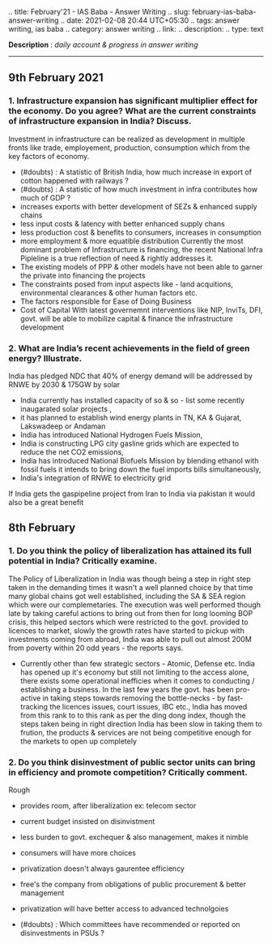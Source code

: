 .. title: February'21 - IAS Baba - Answer Writing
.. slug: february-ias-baba-answer-writing
.. date: 2021-02-08 20:44 UTC+05:30
.. tags: answer writing, ias baba
.. category: answer writing
.. link: 
.. description: 
.. type: text

**Description** : *daily account & progress in answer writing*

***
<!-- TEASER_END -->


## 9th February 2021
### 1. **Infrastructure expansion has significant multiplier effect for the economy. Do you agree? What are the current constraints of infrastructure expansion in India? Discuss.**
Investment in infrastructure can be realized as development in multiple fronts like trade, employement, production, consumption which from the key factors of economy.

- (#doubts) : A statistic of British India, how much increase in export of cotton happened with railways ?
- (#doubts) : A statistic of how much investment in infra contributes how much of GDP ?
- increases exports with better development of SEZs & enhanced supply chains
- less input costs & latency with better enhanced supply chans 
- less production cost & benefits to consumers, increases in consumption 
- more employment & more equatible distribution
  Currently the most dominant problem of Infrastructure is financing, the recent National Infra Pipleline is a true reflection of need & rightly addresses it.
- The existing models of PPP & other models have not been able to garner the private into financing the projects
- The constraints posed from input aspects like - land acquitions, environmental clearances & other human factors etc.
- The factors responsible for Ease of Doing Business
- Cost of Capital
   With latest governemnt interventions like NIP, InviTs, DFI, govt. will be able to mobilize capital & finance the infrastructure development 

### 2. **What are India’s recent achievements in the field of green energy? Illustrate.**
India has pledged NDC that 40% of energy demand will be addressed by RNWE by 2030 & 175GW by solar

- India currently has installed capacity of so & so - list some recently inaugarated solar projects , 
- it has planned to establish wind energy plants in TN, KA & Gujarat, Lakswadeep or Andaman
- India has introduced National Hydrogen Fuels Mission, 
- India is constructing LPG city gasline grids which are expected to reduce the net CO2 emissions, 
- India has introduced National Biofuels Mission by blending ethanol with fossil fuels it intends to bring down the fuel imports bills simultaneously, 
- India's integration of RNWE to electricity grid

If India gets the gaspipeline project from Iran to India via pakistan it would also be a great benefit 

## 8th February
### 1. **Do you think the policy of liberalization has attained its full potential in India? Critically examine.**
 The Policy of Liberalization in India was though being a step in right step taken in the demanding times it wasn't a well planned choice by that time many global chains got well established, including the SA & SEA region which were our complemetaries. The execution was well performed though late by taking careful actions to bring out from then for long looming BOP crisis, this helped sectors which were restricted to the govt. provided to licences to market, slowly the growth rates have started to pickup with investments coming from abroad, India was able to pull out almost 200M from poverty within 20 odd years - the reports says. 

- Currently other than few strategic sectors - Atomic, Defense etc. India has opened up it's economy but still not limiting to the access alone, there exists some operational inefficies when it comes to conducting / establishing a business. In the last few years the govt. has been pro-active in taking steps towards removing the bottle-necks - by fast-tracking the licences issues, court issues, IBC etc., India has moved from this rank to to this rank as per the ding dong index, though the steps taken being in right direction India has been slow in taking them to frution, the products & services are not being competitive enough for the markets to open up completely 

### 2. **Do you think disinvestment of public sector units can bring in efficiency and promote competition? Critically comment.**

Rough

- provides room, after liberalization ex: telecom sector
- current budget insisted on disinvistment
- less burden to govt. exchequer & also management, makes it nimble
- consumers will have more choices
- privatization doesn't always gaurentee efficiency
- free's the company from obligations of public procurement & better management
- privatization will have better access to advanced technolgoies

- (#doubts) : Which committees have recommended or reported on disinvestments in PSUs ?

